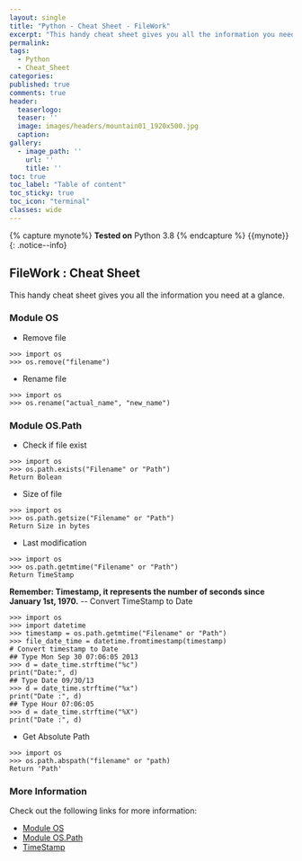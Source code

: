 ```yaml
---
layout: single
title: "Python - Cheat Sheet - FileWork"
excerpt: "This handy cheat sheet gives you all the information you need at a glance."
permalink:
tags: 
  - Python
  - Cheat_Sheet
categories:
published: true
comments: true
header:
  teaserlogo:
  teaser: ''
  image: images/headers/mountain01_1920x500.jpg
  caption:
gallery:
  - image_path: ''
    url: ''
    title: ''
toc: true
toc_label: "Table of content"
toc_sticky: true
toc_icon: "terminal"
classes: wide
---
```


{% capture mynote%}
**Tested on** Python 3.8
{% endcapture %}
{{mynote}}{: .notice--info}

## FileWork : Cheat Sheet

This handy cheat sheet gives you all the information you need at a glance. 

### Module OS
- Remove file
```
>>> import os
>>> os.remove("filename")
```
- Rename file
```
>>> import os
>>> os.rename("actual_name", "new_name")
```


### Module OS.Path
- Check if file exist
```
>>> import os
>>> os.path.exists("Filename" or "Path")
Return Bolean
```
- Size of file
```
>>> import os
>>> os.path.getsize("Filename" or "Path")
Return Size in bytes
```
- Last modification 
```
>>> import os
>>> os.path.getmtime("Filename" or "Path")
Return TimeStamp
```
<b>Remember:  Timestamp, it represents the number of seconds since January 1st, 1970.</b>
-- Convert TimeStamp to Date 
```
>>> import os
>>> import datetime
>>> timestamp = os.path.getmtime("Filename" or "Path")
>>> file_date_time = datetime.fromtimestamp(timestamp)
# Convert timestamp to Date
## Type Mon Sep 30 07:06:05 2013
>>> d = date_time.strftime("%c")
print("Date:", d)	
## Type Date 09/30/13
>>> d = date_time.strftime("%x")
print("Date :", d)
## Type Hour 07:06:05
>>> d = date_time.strftime("%X")
print("Date :", d)
```
- Get Absolute Path
```
>>> import os
>>> os.path.abspath("filename" or "path)
Return 'Path'
```

### More Information 
Check out the following links for more information:
- <a href="https://docs.python.org/3/library/os.html" target="_blank">Module OS</a>
- <a href="https://docs.python.org/3/library/os.path.html" target="_blank">Module OS.Path</a>
- <a href="https://en.wikipedia.org/wiki/Unix_time" target="_blank">TimeStamp</a>

